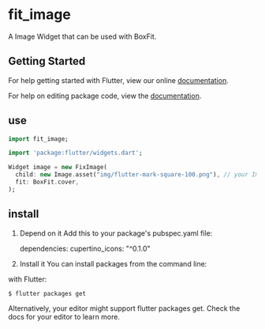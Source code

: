 # fit_image

A Image Widget that can be used with BoxFit.

## Getting Started

For help getting started with Flutter, view our online [documentation](https://flutter.io/).

For help on editing package code, view the [documentation](https://flutter.io/developing-packages/).

## use

```dart
import fit_image;

import 'package:flutter/widgets.dart';

Widget image = new FixImage(
  child: new Image.asset("img/flutter-mark-square-100.png"), // your Image
  fit: BoxFit.cover, 
);

```

## install

1. Depend on it
Add this to your package's pubspec.yaml file:
    
    
    dependencies:
      cupertino_icons: "^0.1.0"

2. Install it
You can install packages from the command line:

with Flutter:

    $ flutter packages get

Alternatively, your editor might support flutter packages get. Check the docs for your editor to learn more.
